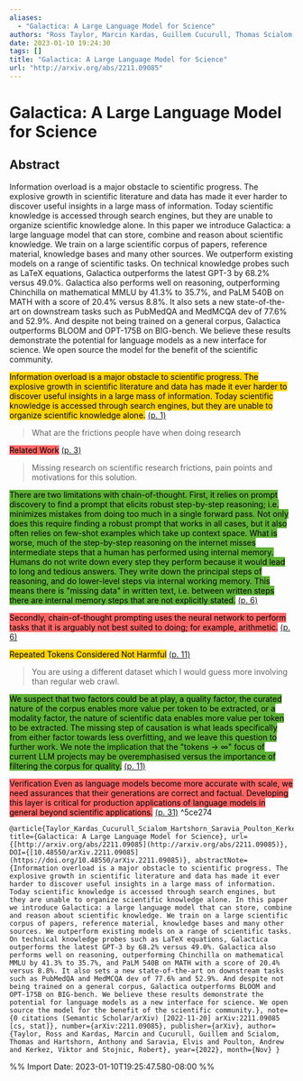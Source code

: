 ```yaml
---
aliases:
  - "Galactica: A Large Language Model for Science"
authors: "Ross Taylor, Marcin Kardas, Guillem Cucurull, Thomas Scialom, Anthony Hartshorn, Elvis Saravia, Andrew Poulton, Viktor Kerkez, Robert Stojnic"
date: 2023-01-10 19:24:30
tags: []
title: "Galactica: A Large Language Model for Science"
url: "http://arxiv.org/abs/2211.09085"
---
```


# Galactica: A Large Language Model for Science

## Abstract

Information overload is a major obstacle to scientific progress. The explosive growth in scientific literature and data has made it ever harder to discover useful insights in a large mass of information. Today scientific knowledge is accessed through search engines, but they are unable to organize scientific knowledge alone. In this paper we introduce Galactica: a large language model that can store, combine and reason about scientific knowledge. We train on a large scientific corpus of papers, reference material, knowledge bases and many other sources. We outperform existing models on a range of scientific tasks. On technical knowledge probes such as LaTeX equations, Galactica outperforms the latest GPT-3 by 68.2% versus 49.0%. Galactica also performs well on reasoning, outperforming Chinchilla on mathematical MMLU by 41.3% to 35.7%, and PaLM 540B on MATH with a score of 20.4% versus 8.8%. It also sets a new state-of-the-art on downstream tasks such as PubMedQA and MedMCQA dev of 77.6% and 52.9%. And despite not being trained on a general corpus, Galactica outperforms BLOOM and OPT-175B on BIG-bench. We believe these results demonstrate the potential for language models as a new interface for science. We open source the model for the benefit of the scientific community.

<mark style="background: #ffd400">Information overload is a major obstacle to scientific progress. The explosive growth in scientific literature and data has made it ever harder to discover useful insights in a large mass of information. Today scientific knowledge is accessed through search engines, but they are unable to organize scientific knowledge alone.</mark> [(p. 1)](zotero://open-pdf/library/items/C8VAQTQV?page=1)

> What are the frictions people have when doing research

<mark style="background: #ff6666">Related Work</mark> [(p. 3)](zotero://open-pdf/library/items/C8VAQTQV?page=3)

> Missing research on scientific research frictions, pain points and motivations for this solution.

<mark style="background: #5fb236">There are two limitations with chain-of-thought. First, it relies on prompt discovery to find a prompt that elicits robust step-by-step reasoning; i.e. minimizes mistakes from doing too much in a single forward pass.
Not only does this require finding a robust prompt that works in all cases, but it also often relies on few-shot examples which take up context space. What is worse, much of the step-by-step reasoning on the internet misses intermediate steps that a human has performed using internal memory. Humans do not write down every step they perform because it would lead to long and tedious answers. They write down the principal steps of reasoning, and do lower-level steps via internal working memory. This means there is &quot;missing data&quot; in written text, i.e. between written steps there are internal memory steps that are not explicitly stated.</mark> [(p. 6)](zotero://open-pdf/library/items/C8VAQTQV?page=6)

<mark style="background: #ff6666">Secondly, chain-of-thought prompting uses the neural network to perform tasks that it is arguably not best suited to doing; for example, arithmetic.</mark> [(p. 6)](zotero://open-pdf/library/items/C8VAQTQV?page=6)

<mark style="background: #ffd400">Repeated Tokens Considered Not Harmful</mark> [(p. 11)](zotero://open-pdf/library/items/C8VAQTQV?page=11)

> You are using a different dataset which I would guess more involving than regular web crawl.

<mark style="background: #5fb236">We suspect that two factors could be at play, a quality factor, the curated nature of the corpus enables more value per token to be extracted, or a modality factor, the nature of scientific data enables more value per token to be extracted. The missing step of causation is what leads specifically from either factor towards less overfitting, and we leave this question to further work. We note the implication that the &quot;tokens → ∞&quot; focus of current LLM projects may be overemphasised versus the importance of filtering the corpus for quality.</mark> [(p. 11)](zotero://open-pdf/library/items/C8VAQTQV?page=11)

<mark style="background: #ff6666">Verification Even as language models become more accurate with scale, we need assurances that their generations are correct and factual. Developing this layer is critical for production applications of language models in general beyond scientific applications.</mark> [(p. 31)](zotero://open-pdf/library/items/C8VAQTQV?page=31) ^5ce274

```
@article{Taylor_Kardas_Cucurull_Scialom_Hartshorn_Saravia_Poulton_Kerkez_Stojnic_2022, title={Galactica: A Large Language Model for Science}, url={[http://arxiv.org/abs/2211.09085](http://arxiv.org/abs/2211.09085)}, DOI={[10.48550/arXiv.2211.09085](https://doi.org/10.48550/arXiv.2211.09085)}, abstractNote={Information overload is a major obstacle to scientific progress. The explosive growth in scientific literature and data has made it ever harder to discover useful insights in a large mass of information. Today scientific knowledge is accessed through search engines, but they are unable to organize scientific knowledge alone. In this paper we introduce Galactica: a large language model that can store, combine and reason about scientific knowledge. We train on a large scientific corpus of papers, reference material, knowledge bases and many other sources. We outperform existing models on a range of scientific tasks. On technical knowledge probes such as LaTeX equations, Galactica outperforms the latest GPT-3 by 68.2% versus 49.0%. Galactica also performs well on reasoning, outperforming Chinchilla on mathematical MMLU by 41.3% to 35.7%, and PaLM 540B on MATH with a score of 20.4% versus 8.8%. It also sets a new state-of-the-art on downstream tasks such as PubMedQA and MedMCQA dev of 77.6% and 52.9%. And despite not being trained on a general corpus, Galactica outperforms BLOOM and OPT-175B on BIG-bench. We believe these results demonstrate the potential for language models as a new interface for science. We open source the model for the benefit of the scientific community.}, note={0 citations (Semantic Scholar/arXiv) [2022-11-20] arXiv:2211.09085 [cs, stat]}, number={arXiv:2211.09085}, publisher={arXiv}, author={Taylor, Ross and Kardas, Marcin and Cucurull, Guillem and Scialom, Thomas and Hartshorn, Anthony and Saravia, Elvis and Poulton, Andrew and Kerkez, Viktor and Stojnic, Robert}, year={2022}, month={Nov} }
```

%% Import Date: 2023-01-10T19:25:47.580-08:00 %%
